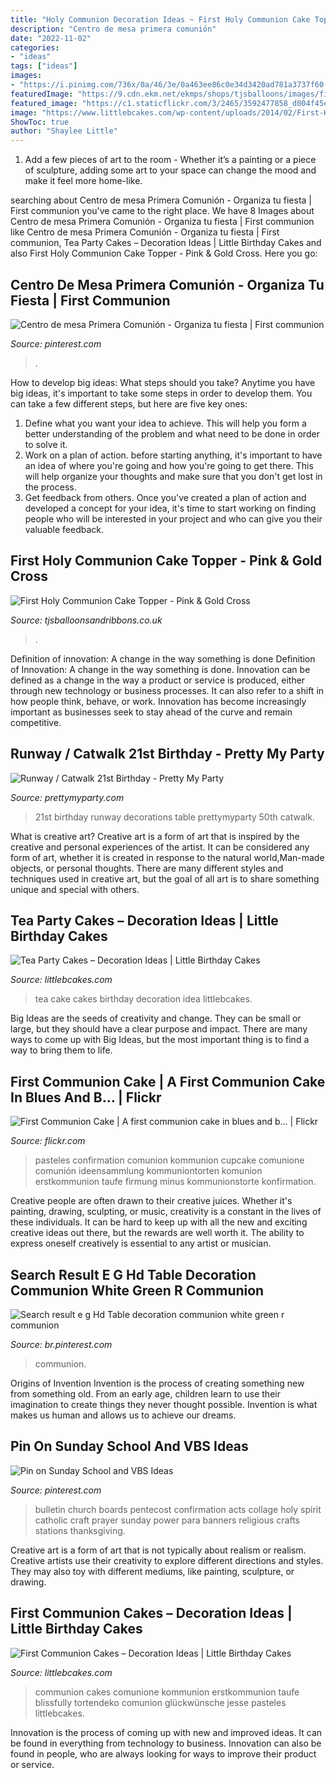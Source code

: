 ```yaml
---
title: "Holy Communion Decoration Ideas ~ First Holy Communion Cake Topper"
description: "Centro de mesa primera comunión"
date: "2022-11-02"
categories:
- "ideas"
tags: ["ideas"]
images:
- "https://i.pinimg.com/736x/0a/46/3e/0a463ee86c0e34d3420ad781a3737f60--religious-bulletin-boards-church-bulletin-boards.jpg"
featuredImage: "https://9.cdn.ekm.net/ekmps/shops/tjsballoons/images/first-holy-communion-cake-topper-pink-gold-cross-10089-p.jpg?v=1"
featured_image: "https://c1.staticflickr.com/3/2465/3592477858_d004f45e7b_b.jpg"
image: "https://www.littlebcakes.com/wp-content/uploads/2014/02/First-Holy-Communion-Cakes.jpg"
ShowToc: true
author: "Shaylee Little"
---
```



1. Add a few pieces of art to the room - Whether it’s a painting or a piece of sculpture, adding some art to your space can change the mood and make it feel more home-like.

	

		
searching about Centro de mesa Primera Comunión - Organiza tu fiesta | First communion you've came to the right place. We have 8 Images about Centro de mesa Primera Comunión - Organiza tu fiesta | First communion like Centro de mesa Primera Comunión - Organiza tu fiesta | First communion, Tea Party Cakes – Decoration Ideas | Little Birthday Cakes and also First Holy Communion Cake Topper - Pink &amp; Gold Cross. Here you go:
		
    
## Centro De Mesa Primera Comunión - Organiza Tu Fiesta | First Communion

<img loading=lazy src="https://i.pinimg.com/736x/2f/1c/35/2f1c35c3c47027c0e24a58c1b1ce51d5.jpg" onerror="this.onerror=null;this.src='https://tse1.mm.bing.net/th?id=OIP.Phr42_ot8nDJUdzHJEDu0QHaJ3&amp;pid=15.1';" alt="Centro de mesa Primera Comunión - Organiza tu fiesta | First communion">

_Source: pinterest.com_

>. 

	

How to develop big ideas: What steps should you take?
Anytime you have big ideas, it's important to take some steps in order to develop them. You can take a few different steps, but here are five key ones: 
1. Define what you want your idea to achieve. This will help you form a better understanding of the problem and what need to be done in order to solve it. 
2. Work on a plan of action. before starting anything, it's important to have an idea of where you're going and how you're going to get there. This will help organize your thoughts and make sure that you don't get lost in the process. 
3. Get feedback from others. Once you've created a plan of action and developed a concept for your idea, it's time to start working on finding people who will be interested in your project and who can give you their valuable feedback.

    
## First Holy Communion Cake Topper - Pink &amp; Gold Cross

<img loading=lazy src="https://9.cdn.ekm.net/ekmps/shops/tjsballoons/images/first-holy-communion-cake-topper-pink-gold-cross-10089-p.jpg?v=1" onerror="this.onerror=null;this.src='https://tse1.mm.bing.net/th?id=OIP.c1SCNmSUaQ-iKLlANXIILgHaJ4&amp;pid=15.1';" alt="First Holy Communion Cake Topper - Pink &amp; Gold Cross">

_Source: tjsballoonsandribbons.co.uk_

>. 

	

Definition of innovation: A change in the way something is done
Definition of Innovation: A change in the way something is done. Innovation can be defined as a change in the way a product or service is produced, either through new technology or business processes. It can also refer to a shift in how people think, behave, or work. Innovation has become increasingly important as businesses seek to stay ahead of the curve and remain competitive.

    
## Runway / Catwalk 21st Birthday - Pretty My Party

<img loading=lazy src="https://www.prettymyparty.com/wp-content/uploads/2012/05/catwwalkfeature.jpg" onerror="this.onerror=null;this.src='https://tse4.mm.bing.net/th?id=OIP.hhdpwJcXAFKLSttn_y8noAHaD9&amp;pid=15.1';" alt="Runway / Catwalk 21st Birthday - Pretty My Party">

_Source: prettymyparty.com_

>21st birthday runway decorations table prettymyparty 50th catwalk. 

	

What is creative art?
Creative art is a form of art that is inspired by the creative and personal experiences of the artist. It can be considered any form of art, whether it is created in response to the natural world,Man-made objects, or personal thoughts. There are many different styles and techniques used in creative art, but the goal of all art is to share something unique and special with others.

    
## Tea Party Cakes – Decoration Ideas | Little Birthday Cakes

<img loading=lazy src="http://www.littlebcakes.com/wp-content/uploads/2014/02/Tea-Party-Cake.jpg" onerror="this.onerror=null;this.src='https://tse4.mm.bing.net/th?id=OIP.deY3zWi-TrQyWkKKq_QIQgHaJ4&amp;pid=15.1';" alt="Tea Party Cakes – Decoration Ideas | Little Birthday Cakes">

_Source: littlebcakes.com_

>tea cake cakes birthday decoration idea littlebcakes. 

	

Big Ideas are the seeds of creativity and change. They can be small or large, but they should have a clear purpose and impact. There are many ways to come up with Big Ideas, but the most important thing is to find a way to bring them to life.

    
## First Communion Cake | A First Communion Cake In Blues And B… | Flickr

<img loading=lazy src="https://c1.staticflickr.com/3/2465/3592477858_d004f45e7b_b.jpg" onerror="this.onerror=null;this.src='https://tse1.mm.bing.net/th?id=OIP.vQDOdvSOGP9Re_SZZifJ8wHaLG&amp;pid=15.1';" alt="First Communion Cake | A first communion cake in blues and b… | Flickr">

_Source: flickr.com_

>pasteles confirmation comunion kommunion cupcake comunione comunión ideensammlung kommuniontorten komunion erstkommunion taufe firmung minus kommunionstorte konfirmation. 

	

Creative people are often drawn to their creative juices. Whether it's painting, drawing, sculpting, or music, creativity is a constant in the lives of these individuals. It can be hard to keep up with all the new and exciting creative ideas out there, but the rewards are well worth it. The ability to express oneself creatively is essential to any artist or musician.

    
## Search Result E G Hd Table Decoration Communion White Green R Communion

<img loading=lazy src="https://i.pinimg.com/736x/74/7f/42/747f42838b7935aae3ec09809c60a4e9.jpg" onerror="this.onerror=null;this.src='https://tse3.mm.bing.net/th?id=OIP.JLONClkGXRQ-GhR6MS4DoAHaJ3&amp;pid=15.1';" alt="Search result e g Hd Table decoration communion white green r communion">

_Source: br.pinterest.com_

>communion. 

	

Origins of Invention
Invention is the process of creating something new from something old. From an early age, children learn to use their imagination to create things they never thought possible. Invention is what makes us human and allows us to achieve our dreams.

    
## Pin On Sunday School And VBS Ideas

<img loading=lazy src="https://i.pinimg.com/736x/0a/46/3e/0a463ee86c0e34d3420ad781a3737f60--religious-bulletin-boards-church-bulletin-boards.jpg" onerror="this.onerror=null;this.src='https://tse2.mm.bing.net/th?id=OIP.pdZWitAGfh0k75AN6B7XtgHaJ7&amp;pid=15.1';" alt="Pin on Sunday School and VBS Ideas">

_Source: pinterest.com_

>bulletin church boards pentecost confirmation acts collage holy spirit catholic craft prayer sunday power para banners religious crafts stations thanksgiving. 

	

Creative art is a form of art that is not typically about realism or realism. Creative artists use their creativity to explore different directions and styles. They may also toy with different mediums, like painting, sculpture, or drawing.

    
## First Communion Cakes – Decoration Ideas | Little Birthday Cakes

<img loading=lazy src="https://www.littlebcakes.com/wp-content/uploads/2014/02/First-Holy-Communion-Cakes.jpg" onerror="this.onerror=null;this.src='https://tse4.mm.bing.net/th?id=OIP.0KVVOoK9zQZyDnKkmjfktwHaIj&amp;pid=15.1';" alt="First Communion Cakes – Decoration Ideas | Little Birthday Cakes">

_Source: littlebcakes.com_

>communion cakes comunione kommunion erstkommunion taufe blissfully tortendeko comunion glückwünsche jesse pasteles littlebcakes. 

	

Innovation is the process of coming up with new and improved ideas. It can be found in everything from technology to business. Innovation can also be found in people, who are always looking for ways to improve their product or service.

